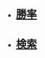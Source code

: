 + ## [勝率](https://nekkoqyul.github.io/htmltest/rate.html)

+ ## [検索](https://nekkoqyul.github.io/htmltest/search.html)
